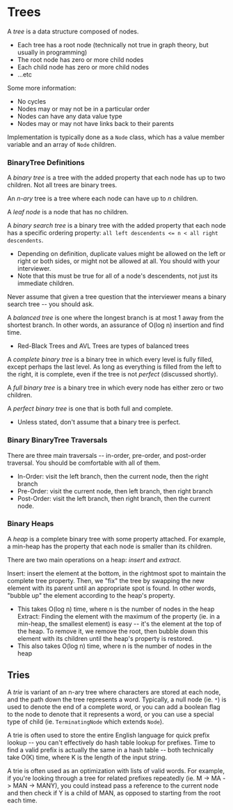 # Trees

A _tree_ is a data structure composed of nodes.

* Each tree has a root node (technically not true in graph theory, but usually in programming)
* The root node has zero or more child nodes
* Each child node has zero or more child nodes
* ...etc

Some more information:
* No cycles
* Nodes may or may not be in a particular order
* Nodes can have any data value type
* Nodes may or may not have links back to their parents

Implementation is typically done as a `Node` class, which has a value member variable and an array of `Node` children.

### BinaryTree Definitions
A _binary tree_ is a tree with the added property that each node has up to two children. Not all trees are binary trees.

An _n-ary_ tree is a tree where each node can have up to _n_ children.

A _leaf node_ is a node that has no children.

A _binary search tree_ is a binary tree with the added property that each node has a specific ordering property: `all left descendents <= n < all right descendents`.
  * Depending on definition, duplicate values might be allowed on the left or right or both sides, or might not be allowed at all. You should with your interviewer.
  * Note that this must be true for all of a node's descendents, not just its immediate children.

Never assume that given a tree question that the interviewer means a binary search tree -- you should ask.

A _balanced tree_ is one where the longest branch is at most 1 away from the shortest branch. In other words, an assurance of O(log n) insertion and find time.
  * Red-Black Trees and AVL Trees are types of balanced trees

A _complete binary tree_ is a binary tree in which every level is fully filled, except perhaps the last level. As long as everything is filled from the left to the right, it is complete, even if the tree is not _perfect_ (discussed shortly).

A _full binary tree_ is a binary tree in which every node has either zero or two children.

A _perfect binary tree_ is one that is both full and complete.
  * Unless stated, don't assume that a binary tree is perfect.

### Binary BinaryTree Traversals
There are three main traversals -- in-order, pre-order, and post-order traversal. You should be comfortable with all of them.

* In-Order: visit the left branch, then the current node, then the right branch
* Pre-Order: visit the current node, then left branch, then right branch
* Post-Order: visit the left branch, then right branch, then the current node.

### Binary Heaps
A _heap_ is a complete binary tree with some property attached. For example, a min-heap has the property that each node is smaller than its children.

There are two main operations on a heap: _insert_ and _extract_.

Insert: insert the element at the bottom, in the rightmost spot to maintain the complete tree property. Then, we "fix" the tree by swapping the new element with its parent until an appropriate spot is found. In other words, "bubble up" the element according to the heap's property.
  * This takes O(log n) time, where n is the number of nodes in the heap
Extract: Finding the element with the maximum of the property (ie. in a min-heap, the smallest element) is easy -- it's the element at the top of the heap. To remove it, we remove the root, then bubble down this element with its children until the heap's property is restored.
  * This also takes O(log n) time, where n is the number of nodes in the heap
  
## Tries
A _trie_ is variant of an n-ary tree where characters are stored at each node, and the path down the tree represents a word. Typically, a null node (ie. `*`) is used to denote the end of a complete word, or you can add a boolean flag to the node to denote that it represents a word, or you can use a special type of child (ie. `TerminatingNode` which extends `Node`).

A trie is often used to store the entire English language for quick prefix lookup -- you can't effectively do hash table lookup for prefixes. Time to find a valid prefix is actually the same in a hash table -- both technically take O(K) time, where K is the length of the input string.

A trie is often used as an optimization with lists of valid words. For example, if you're looking through a tree for related prefixes repeatedly (ie. M -> MA -> MAN -> MANY), you could instead pass a reference to the current node and then check if Y is a child of MAN, as opposed to starting from the root each time.